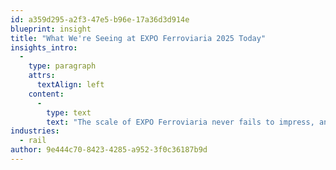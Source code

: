 ```yaml
---
id: a359d295-a2f3-47e5-b96e-17a36d3d914e
blueprint: insight
title: "What We're Seeing at EXPO Ferroviaria 2025 Today"
insights_intro:
  -
    type: paragraph
    attrs:
      textAlign: left
    content:
      -
        type: text
        text: "The scale of EXPO Ferroviaria never fails to impress, and this year's edition is packed with innovations that will shape European rail for years to come. From next-generation signalling systems to revolutionary track maintenance solutions, we're capturing the highlights as they happen. Follow along with our live coverage."
industries:
  - rail
author: 9e444c70-8423-4285-a952-3f0c36187b9d
---
```

